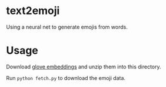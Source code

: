 # text2emoji

Using a neural net to generate emojis from words.

# Usage

Download [glove embeddings](http://nlp.stanford.edu/data/glove.42B.300d.zip) and unzip them into this directory.

Run `python fetch.py` to download the emoji data.
